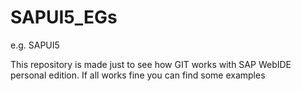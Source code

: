 # SAPUI5_EGs
e.g. SAPUI5

This repository is made just to see how GIT works with SAP WebIDE personal edition.
If all works fine you can find some examples